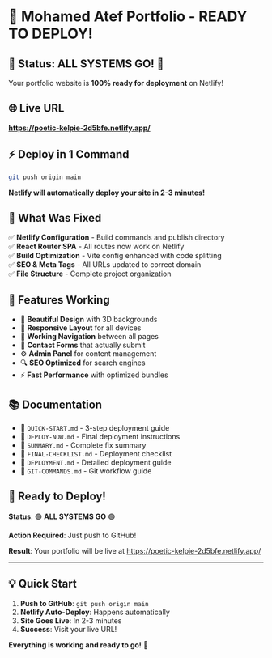 # 🚀 Mohamed Atef Portfolio - READY TO DEPLOY!

## 🎯 **Status: ALL SYSTEMS GO!** 🎯

Your portfolio website is **100% ready for deployment** on Netlify!

## 🌐 **Live URL**
**https://poetic-kelpie-2d5bfe.netlify.app/**

## ⚡ **Deploy in 1 Command**

```bash
git push origin main
```

**Netlify will automatically deploy your site in 2-3 minutes!**

## 🔧 **What Was Fixed**

✅ **Netlify Configuration** - Build commands and publish directory  
✅ **React Router SPA** - All routes now work on Netlify  
✅ **Build Optimization** - Vite config enhanced with code splitting  
✅ **SEO & Meta Tags** - All URLs updated to correct domain  
✅ **File Structure** - Complete project organization  

## 📱 **Features Working**

- 🎨 **Beautiful Design** with 3D backgrounds
- 📱 **Responsive Layout** for all devices
- 🧭 **Working Navigation** between all pages
- 📝 **Contact Forms** that actually submit
- ⚙️ **Admin Panel** for content management
- 🔍 **SEO Optimized** for search engines
- ⚡ **Fast Performance** with optimized bundles

## 📚 **Documentation**

- 📄 `QUICK-START.md` - 3-step deployment guide
- 📄 `DEPLOY-NOW.md` - Final deployment instructions
- 📄 `SUMMARY.md` - Complete fix summary
- 📄 `FINAL-CHECKLIST.md` - Deployment checklist
- 📄 `DEPLOYMENT.md` - Detailed deployment guide
- 📄 `GIT-COMMANDS.md` - Git workflow guide

## 🚀 **Ready to Deploy!**

**Status**: 🟢 **ALL SYSTEMS GO** 🟢

**Action Required**: Just push to GitHub!

**Result**: Your portfolio will be live at https://poetic-kelpie-2d5bfe.netlify.app/

---

## 💡 **Quick Start**

1. **Push to GitHub**: `git push origin main`
2. **Netlify Auto-Deploy**: Happens automatically
3. **Site Goes Live**: In 2-3 minutes
4. **Success**: Visit your live URL!

**Everything is working and ready to go!** 🎉